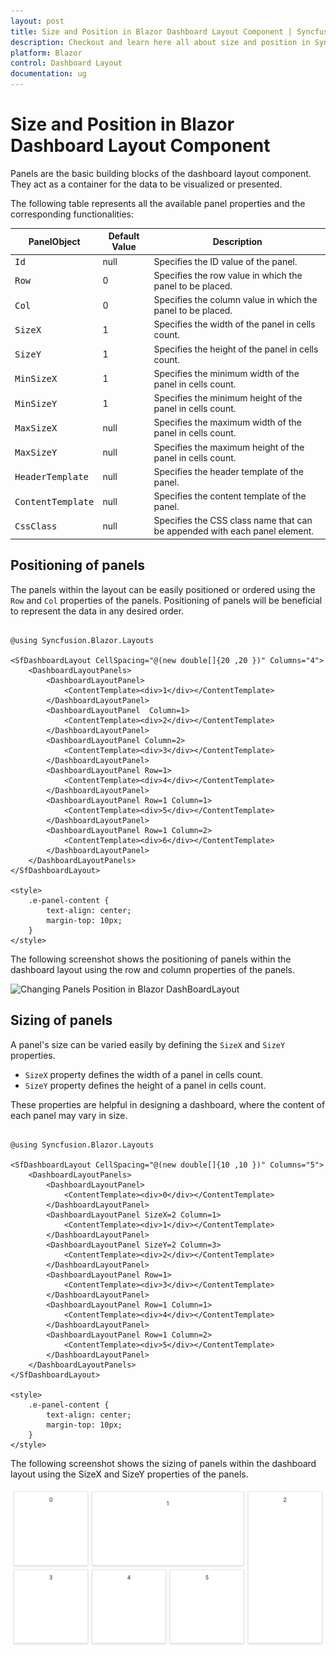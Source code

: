 ```yaml
---
layout: post
title: Size and Position in Blazor Dashboard Layout Component | Syncfusion
description: Checkout and learn here all about size and position in Syncfusion Blazor Dashboard Layout component and more.
platform: Blazor
control: Dashboard Layout
documentation: ug
---
```


# Size and Position in Blazor Dashboard Layout Component

Panels are the basic building blocks of the dashboard layout component. They act as a container for the data to be visualized or presented.

The following table represents all the available panel properties and the corresponding functionalities:

| **PanelObject** | **Default Value** | **Description** |
| --- | --- | --- |
| <kbd>Id</kbd> | null | Specifies the ID value of the panel. |
| <kbd>Row</kbd> | 0 | Specifies the row value in which the panel to be placed. |
| <kbd>Col</kbd> | 0 | Specifies the column value in which the panel to be placed. |
| <kbd>SizeX</kbd> | 1 | Specifies the width of the panel in cells count. |
| <kbd>SizeY</kbd> | 1 | Specifies the height of the panel in cells count. |
| <kbd>MinSizeX</kbd> | 1 | Specifies the minimum width of the panel in cells count. |
| <kbd>MinSizeY</kbd> | 1 | Specifies the minimum height of the panel in cells count. |
| <kbd>MaxSizeX</kbd> | null | Specifies the maximum width of the panel in cells count. |
| <kbd>MaxSizeY</kbd> |  null | Specifies the maximum height of the panel in cells count. |
| <kbd>HeaderTemplate</kbd> | null | Specifies the header template of the panel. |
| <kbd>ContentTemplate</kbd> | null | Specifies the content template of the panel. |
| <kbd>CssClass</kbd> | null | Specifies the CSS class name that can be appended with each panel element.|

## Positioning of panels

The panels within the layout can be easily positioned or ordered using the `Row` and `Col` properties of the panels. Positioning of panels will be beneficial to represent the data in any desired order.

```cshtml

@using Syncfusion.Blazor.Layouts

<SfDashboardLayout CellSpacing="@(new double[]{20 ,20 })" Columns="4">
    <DashboardLayoutPanels>
        <DashboardLayoutPanel>
            <ContentTemplate><div>1</div></ContentTemplate>
        </DashboardLayoutPanel>
        <DashboardLayoutPanel  Column=1>
            <ContentTemplate><div>2</div></ContentTemplate>
        </DashboardLayoutPanel>
        <DashboardLayoutPanel Column=2>
            <ContentTemplate><div>3</div></ContentTemplate>
        </DashboardLayoutPanel>
        <DashboardLayoutPanel Row=1>
            <ContentTemplate><div>4</div></ContentTemplate>
        </DashboardLayoutPanel>
        <DashboardLayoutPanel Row=1 Column=1>
            <ContentTemplate><div>5</div></ContentTemplate>
        </DashboardLayoutPanel>
        <DashboardLayoutPanel Row=1 Column=2>
            <ContentTemplate><div>6</div></ContentTemplate>
        </DashboardLayoutPanel>
    </DashboardLayoutPanels>
</SfDashboardLayout>

<style>
    .e-panel-content {
        text-align: center;
        margin-top: 10px;
    }
</style>

```

The following screenshot shows the positioning of panels within the dashboard layout using the row and column properties of the panels.

![Changing Panels Position in Blazor DashBoardLayout](../images/blazor-dashboard-layout-panel-position.png)
<!-- {% previewsample "https://blazorplayground.syncfusion.com/embed/rjLgNFNhgstVSRHF?appbar=false&editor=false&result=true&errorlist=false&theme=bootstrap5" %} -->

## Sizing of panels

A panel's size can be varied easily by defining the `SizeX` and `SizeY` properties.

* `SizeX` property defines the width of a panel in cells count.
* `SizeY` property defines the height of a panel in cells count.

These properties are helpful in designing a dashboard, where the content of each panel may vary in size.

```cshtml

@using Syncfusion.Blazor.Layouts

<SfDashboardLayout CellSpacing="@(new double[]{10 ,10 })" Columns="5">
    <DashboardLayoutPanels>
        <DashboardLayoutPanel>
            <ContentTemplate><div>0</div></ContentTemplate>
        </DashboardLayoutPanel>
        <DashboardLayoutPanel SizeX=2 Column=1>
            <ContentTemplate><div>1</div></ContentTemplate>
        </DashboardLayoutPanel>
        <DashboardLayoutPanel SizeY=2 Column=3>
            <ContentTemplate><div>2</div></ContentTemplate>
        </DashboardLayoutPanel>
        <DashboardLayoutPanel Row=1>
            <ContentTemplate><div>3</div></ContentTemplate>
        </DashboardLayoutPanel>
        <DashboardLayoutPanel Row=1 Column=1>
            <ContentTemplate><div>4</div></ContentTemplate>
        </DashboardLayoutPanel>
        <DashboardLayoutPanel Row=1 Column=2>
            <ContentTemplate><div>5</div></ContentTemplate>
        </DashboardLayoutPanel>
    </DashboardLayoutPanels>
</SfDashboardLayout>

<style>
    .e-panel-content {
        text-align: center;
        margin-top: 10px;
    }
</style>

```

The following screenshot shows the sizing of panels within the dashboard layout using the SizeX and SizeY properties of the panels.

![Changing Panel Size in Blazor DashboardLayout](../images/blazor-admin-template-layout-panel-size.png)
<!-- {% previewsample "https://blazorplayground.syncfusion.com/embed/hZhAjvNrAWXaKXer?appbar=false&editor=false&result=true&errorlist=false&theme=bootstrap5" %} -->